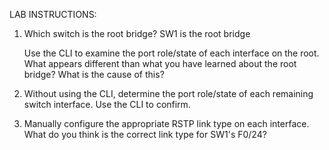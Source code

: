 LAB INSTRUCTIONS:

1. Which switch is the root bridge?
   SW1 is the root bridge

    Use the CLI to examine the port role/state of each interface on the root.
    What appears different than what you have learned about the root bridge?
    What is the cause of this?

2. Without using the CLI, determine the port role/state of each remaining switch interface.
    Use the CLI to confirm.

3. Manually configure the appropriate RSTP link type on each interface.
    What do you think is the correct link type for SW1's F0/24?